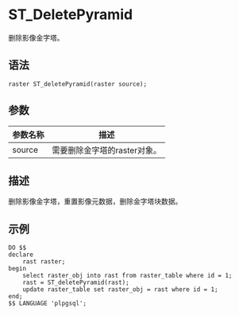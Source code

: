 # ST\_DeletePyramid

删除影像金字塔。

## 语法

```
raster ST_deletePyramid(raster source);
```

## 参数

|参数名称|描述|
|----|--|
|source|需要删除金字塔的raster对象。|

## 描述

删除影像金字塔，重置影像元数据，删除金字塔块数据。

## 示例

```
DO $$
declare
    rast raster;
begin
    select raster_obj into rast from raster_table where id = 1;
    rast = ST_deletePyramid(rast);
    update raster_table set raster_obj = rast where id = 1;
end;    
$$ LANGUAGE 'plpgsql';
```

